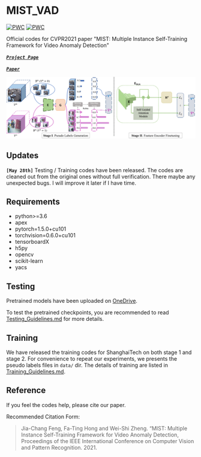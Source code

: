 # MIST_VAD
	
[![PWC](https://img.shields.io/endpoint.svg?url=https://paperswithcode.com/badge/mist-multiple-instance-self-training/anomaly-detection-in-surveillance-videos-on)](https://paperswithcode.com/sota/anomaly-detection-in-surveillance-videos-on?p=mist-multiple-instance-self-training)
[![PWC](https://img.shields.io/endpoint.svg?url=https://paperswithcode.com/badge/mist-multiple-instance-self-training/anomaly-detection-in-surveillance-videos-on-1)](https://paperswithcode.com/sota/anomaly-detection-in-surveillance-videos-on-1?p=mist-multiple-instance-self-training)

Official codes for CVPR2021 paper "MIST: Multiple Instance Self-Training Framework for Video Anomaly Detection"

[***```Project Page```***](https://kiwi-fung.win/2021/04/28/MIST/)

[***```Paper```***](https://arxiv.org/abs/2104.01633)

![Structure of MIST](Structure_New-1.png)


## Updates
**`[May 28th]`** Testing / Training codes have been released. The codes are cleaned out from the original ones without full verification. 
There maybe any unexpected bugs. I will improve it later if I have time.
## Requirements
- python>=3.6
- apex
- pytorch=1.5.0+cu101
- torchvision=0.6.0+cu101
- tensorboardX
- h5py
- opencv
- scikit-learn
- yacs

## Testing

Pretrained models have been uploaded on [OneDrive](https://1drv.ms/f/s!Ai48CHyipiNUkFTHTQGze7QLY1Fn).

To test the pretrained checkpoints, you are recommended to read [Testing_Guidelines.md](https://github.com/fjchange/MIST_VAD/blob/master/Testing_Guidelines.md) for more details.

## Training
We have released the training codes for ShanghaiTech on both stage 1 and stage 2. For convenience to repeat our experiments, we presents the pseudo labels files in `data/` dir. 
The details of training are listed in [Training_Guidelines.md](https://github.com/fjchange/MIST_VAD/blob/master/Training_Guidelines.md).

## Reference
If you feel the codes help, please cite our paper.

Recommended Citation Form:
> Jia-Chang Feng, Fa-Ting Hong and Wei-Shi Zheng. “MIST: Multiple Instance Self-Training Framework for Video Anomaly Detection, Proceedings of the IEEE International Conference on Computer Vision and Pattern Recognition. 2021.
